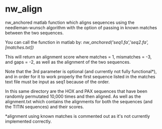 nw_align
========

nw_anchored matlab function which aligns sequences using the needleman-wunsch algorithm with the option of passing in known matches between the two sequences.

You can call the function in matlab by:
*nw_anchored('seq1.fa','seq2.fa', [matches.txt])*

This will return an alignment score where matches = 1, mismatches = -3, and gaps = -2, 
as well as the alignment of the two sequences.

Note that the 3rd parameter is optional (and currently not fully functional*), and in order for it to work properly
the first sequence listed in the matches text file must be input as seq1 because of the
order.

In this same directory are the HOX and PAX sequences that have been randomly permutated 
10,000 times and then aligned. As well as the alignment.txt which contains the alignments
for both the sequences (and the TITIN sequences) and their scores.

*alignment using known matches is commented out as it's not currently implemented correctly.
